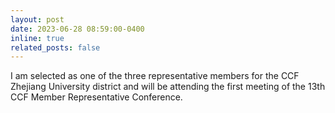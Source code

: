 ```yaml
---
layout: post
date: 2023-06-28 08:59:00-0400
inline: true
related_posts: false
---
```


I am selected as one of the three representative members for the CCF Zhejiang University district and will be attending the first meeting of the 13th CCF Member Representative Conference.